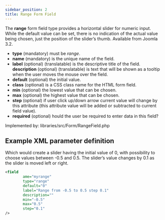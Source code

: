 ```yaml
---
sidebar_position: 2
title: Range Form Field
---
```



The **range** form field type provides a horizontal slider for numeric input. While the default value can be set, there is no indication of the actual value being chosen, just the position of the slider’s thumb. Available from Joomla 3.2.

- **type** (mandatory) must be *range*.
- **name** (mandatory) is the unique name of the field.
- **label** (optional) (translatable) is the descriptive title of the field.
  **description** (optional) (translatable) is text that will be shown as a tooltip when the user moves the mouse over the field.
- **default** (optional) the initial value.
- **class** (optional) is a CSS class name for the HTML form field.
- **min** (optional) the lowest value that can be chosen.
- **max** (optional) the highest value that can be chosen.
- **step** (optional) if user click up/down arrow current value will change by this attribute (this attribute value will be added or subtracted to current field value).
- **required** (optional) hould the user be required to enter data in this field?



Implemented by: libraries/src/Form/RangeField.php

## Example XML parameter definition 
Which would create a slider having the initial value of 0, with possibility to choose values between -0.5 and 0.5. The slider’s value changes by 0.1 as the slider is moved left or right.

```xml
<field
        ame="myrange" 
        type="range" 
        default="0" 
        label="Range from -0.5 to 0.5 step 0.1" 
        description="" 
        min="-0.5" 
        max="0.5" 
        step="0.1"
/>
```